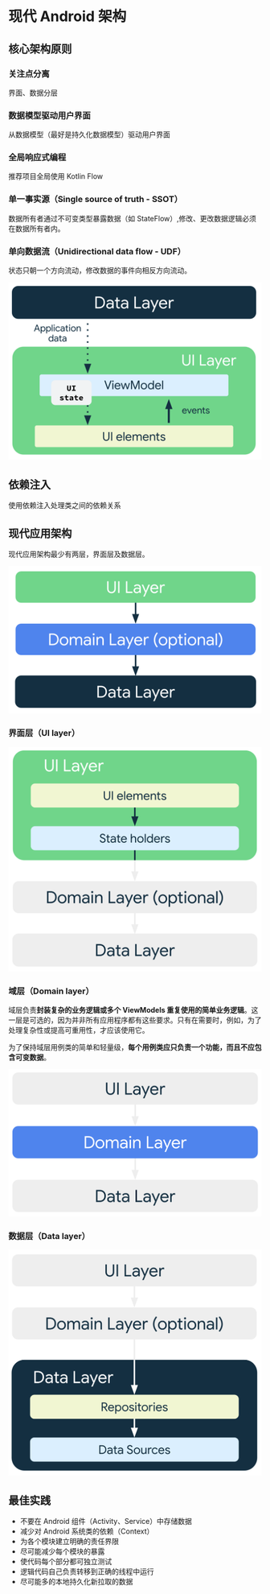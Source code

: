 # 现代 Android 架构

## 核心架构原则

### 关注点分离

界面、数据分层

### 数据模型驱动用户界面

从数据模型（最好是持久化数据模型）驱动用户界面

### 全局响应式编程

推荐项目全局使用 Kotlin Flow

### 单一事实源（Single source of truth - SSOT）

数据所有者通过不可变类型暴露数据（如 StateFlow）,修改、更改数据逻辑必须在数据所有者内。

### 单向数据流（Unidirectional data flow - UDF）

状态只朝一个方向流动，修改数据的事件向相反方向流动。

![UDF](/Android/Architecture/Assest/mad-arch-ui-udf.png)

## 依赖注入

使用依赖注入处理类之间的依赖关系

## 现代应用架构

现代应用架构最少有两层，界面层及数据层。

![ArchitectureOverview](/Android/Architecture/Assest/mad-arch-overview.png)

### 界面层（UI layer）

![ArchitectureUI](/Android/Architecture/Assest/mad-arch-overview-ui.png)

### 域层（Domain layer）

域层负责**封装复杂的业务逻辑或多个 ViewModels 重复使用的简单业务逻辑**。这一层是可选的，因为并非所有应用程序都有这些要求。只有在需要时，例如，为了处理复杂性或提高可重用性，才应该使用它。

为了保持域层用例类的简单和轻量级，**每个用例类应只负责一个功能，而且不应包含可变数据**。

![ArchitectureDomain](/Android/Architecture/Assest/mad-arch-overview-domain.png)

### 数据层（Data layer）

![ArchitectureData](/Android/Architecture/Assest/mad-arch-overview-data.png)

## 最佳实践

* 不要在 Android 组件（Activity、Service）中存储数据
* 减少对 Android 系统类的依赖（Context）
* 为各个模块建立明确的责任界限
* 尽可能减少每个模块的暴露
* 使代码每个部分都可独立测试
* 逻辑代码自己负责转移到正确的线程中运行
* 尽可能多的本地持久化新拉取的数据
